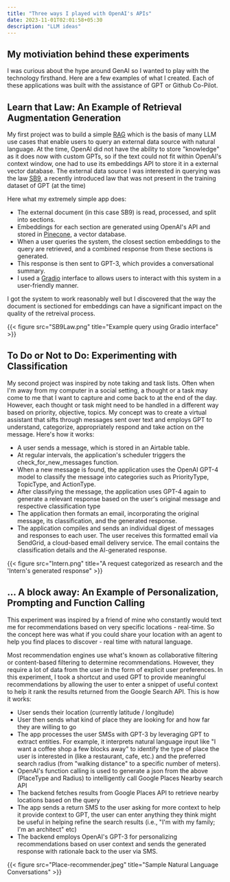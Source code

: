 ```yaml
---
title: "Three ways I played with OpenAI's APIs"
date: 2023-11-01T02:01:58+05:30
description: "LLM ideas"
---
```


## My motiviation behind these experiments
I was curious about the hype around GenAI so I wanted to play with the technology firsthand. Here are a few examples of what I created. Each of these applications was built with the assistance of GPT or Github Co-Pilot. 

## Learn that Law: An Example of Retrieval Augmentation Generation 
My first project was to build a simple [RAG](https://stackoverflow.blog/2023/10/18/retrieval-augmented-generation-keeping-llms-relevant-and-current/) which is the basis of many LLM use cases that enable users to query an external data source with natural language. At the time, OpenAI did not have the ability to store "knowledge" as it does now with custom GPTs, so if the text could not fit within OpenAI's context window, one had to use its embeddings API to store it in a external vector database. The external data source I was interested in querying was the law [SB9](https://leginfo.legislature.ca.gov/faces/billTextClient.xhtml?bill_id=202120220SB9), a recently introduced law that was not present in the training dataset of GPT (at the time)

Here what my extremely simple app does: 
- The external document (in this case SB9) is read, processed, and split into sections. 
- Embeddings for each section are generated using OpenAI's API and stored in [Pinecone](https://www.pinecone.io/), a vector database. 
- When a user queries the system, the closest section embeddings to the query are retrieved, and a combined response from these sections is generated. 
- This response is then sent to GPT-3, which provides a conversational summary. 
- I used a [Gradio](https://www.gradio.app/) interface to allows users to interact with this system in a user-friendly manner.

I got the system to work reasonably well but I discovered that the way the document is sectioned for embeddings can have a significant impact on the quality of the retreival process.

{{< figure src="SB9Law.png" title="Example query using Gradio interface" >}}

## To Do or Not to Do: Experimenting with Classification
My second project was inspired by note taking and task lists. Often when I'm away from my computer in a social setting, a thought or a task may come to me that I want to capture and come back to at the end of the day. However, each thought or task might need to be handled in a different way based on priority, objective, topics. My concept was to create a virtual assistant that sifts through messages sent over text and employs GPT to understand, categorize, appropriately respond and take action on the message. Here's how it works:

- A user sends a message, which is stored in an Airtable table. 
- At regular intervals, the application's scheduler triggers the check_for_new_messages function. 
- When a new message is found, the application uses the OpenAI GPT-4 model to classify the message into categories such as PriorityType, TopicType, and ActionType.
- After classifying the message, the application uses GPT-4 again to generate a relevant response based on the user's original message and respective classification type
- The application then formats an email, incorporating the original message, its classification, and the generated response. 
- The application compiles and sends an individual digest of messages and responses to each user. The user receives this formatted email via SendGrid, a cloud-based email delivery service. The email contains the classification details and the AI-generated response.

{{< figure src="Intern.png" title="A request categorized as research and the 'Intern's generated response" >}}

## ... A block away: An Example of Personalization, Prompting and Function Calling 
This experiment was inspired by a friend of mine who constantly would text me for recommendations based on very specific locations - real-time. So the concept here was what if you could share your location with an agent to help you find places to discover - real time with natural language.

Most recommendation engines use what's known as collaborative filtering or content-based filtering to determine recommendations. However, they require a lot of data from the user in the form of explicit user preferences. In this experiment, I took a shortcut and used GPT to provide meaningful recommendations by allowing the user to enter a snippet of useful context to help it rank the results returned from the Google Search API. This is how it works: 

- User sends their location (currently latitude / longitude)
- User then sends what kind of place they are looking for and how far they are willing to go
- The app processes the user SMSs with GPT-3 by leveraging GPT to extract entities. For example, it interprets natural language input like "I want a coffee shop a few blocks away" to identify the type of place the user is interested in (like a restaurant, cafe, etc.) and the preferred search radius (from "walking distance" to a specific number of meters). 
- OpenAI's function calling is used to generate a json from the above (PlaceType and Radius) to intelligently call Google Places Nearby search API
- The backend fetches results from Google Places API to retrieve nearby locations based on the query
- The app sends a return SMS to the user asking for more context to help it provide context to GPT, the user can enter anything they think might be useful in helping refine the search results (i.e., "I'm with my family; I'm an architect" etc)
- The backend employs OpenAI's GPT-3 for personalizing recommendations based on user context and sends the generated response with rationale back to the user via SMS.

{{< figure src="Place-recommender.jpeg" title="Sample Natural Language Conversations" >}}
